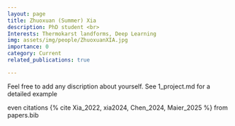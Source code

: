 ```yaml
---
layout: page
title: Zhuoxuan (Summer) Xia 
description: PhD student <br> 
Interests: Thermokarst landforms, Deep Learning 
img: assets/img/people/ZhuoxuanXIA.jpg
importance: 0
category: Current
related_publications: true

---
```

Feel free to add any discription about yourself. See 1_project.md for a detailed example

even citations {% cite Xia_2022, xia2024, Chen_2024, Maier_2025 %} from papers.bib
